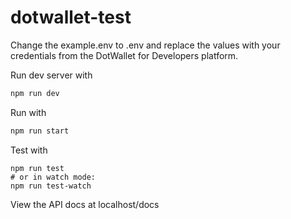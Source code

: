# dotwallet-test

Change the example.env to .env and replace the values with your credentials from the DotWallet for Developers platform.

Run dev server with

```bash
npm run dev
```

Run with

```bash
npm run start
```

Test with

```
npm run test
# or in watch mode:
npm run test-watch
```

View the API docs at localhost/docs
